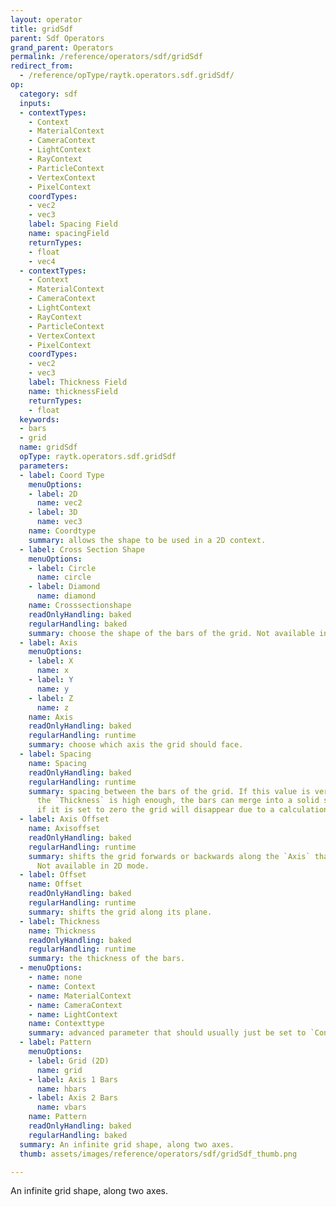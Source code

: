 ```yaml
---
layout: operator
title: gridSdf
parent: Sdf Operators
grand_parent: Operators
permalink: /reference/operators/sdf/gridSdf
redirect_from:
  - /reference/opType/raytk.operators.sdf.gridSdf/
op:
  category: sdf
  inputs:
  - contextTypes:
    - Context
    - MaterialContext
    - CameraContext
    - LightContext
    - RayContext
    - ParticleContext
    - VertexContext
    - PixelContext
    coordTypes:
    - vec2
    - vec3
    label: Spacing Field
    name: spacingField
    returnTypes:
    - float
    - vec4
  - contextTypes:
    - Context
    - MaterialContext
    - CameraContext
    - LightContext
    - RayContext
    - ParticleContext
    - VertexContext
    - PixelContext
    coordTypes:
    - vec2
    - vec3
    label: Thickness Field
    name: thicknessField
    returnTypes:
    - float
  keywords:
  - bars
  - grid
  name: gridSdf
  opType: raytk.operators.sdf.gridSdf
  parameters:
  - label: Coord Type
    menuOptions:
    - label: 2D
      name: vec2
    - label: 3D
      name: vec3
    name: Coordtype
    summary: allows the shape to be used in a 2D context.
  - label: Cross Section Shape
    menuOptions:
    - label: Circle
      name: circle
    - label: Diamond
      name: diamond
    name: Crosssectionshape
    readOnlyHandling: baked
    regularHandling: baked
    summary: choose the shape of the bars of the grid. Not available in 2D mode.
  - label: Axis
    menuOptions:
    - label: X
      name: x
    - label: Y
      name: y
    - label: Z
      name: z
    name: Axis
    readOnlyHandling: baked
    regularHandling: runtime
    summary: choose which axis the grid should face.
  - label: Spacing
    name: Spacing
    readOnlyHandling: baked
    regularHandling: runtime
    summary: spacing between the bars of the grid. If this value is very small and
      the `Thickness` is high enough, the bars can merge into a solid surface. But
      if it is set to zero the grid will disappear due to a calculation error.
  - label: Axis Offset
    name: Axisoffset
    readOnlyHandling: baked
    regularHandling: runtime
    summary: shifts the grid forwards or backwards along the `Axis` that it is facing.
      Not available in 2D mode.
  - label: Offset
    name: Offset
    readOnlyHandling: baked
    regularHandling: runtime
    summary: shifts the grid along its plane.
  - label: Thickness
    name: Thickness
    readOnlyHandling: baked
    regularHandling: runtime
    summary: the thickness of the bars.
  - menuOptions:
    - name: none
    - name: Context
    - name: MaterialContext
    - name: CameraContext
    - name: LightContext
    name: Contexttype
    summary: advanced parameter that should usually just be set to `Context`
  - label: Pattern
    menuOptions:
    - label: Grid (2D)
      name: grid
    - label: Axis 1 Bars
      name: hbars
    - label: Axis 2 Bars
      name: vbars
    name: Pattern
    readOnlyHandling: baked
    regularHandling: baked
  summary: An infinite grid shape, along two axes.
  thumb: assets/images/reference/operators/sdf/gridSdf_thumb.png

---
```



An infinite grid shape, along two axes.
